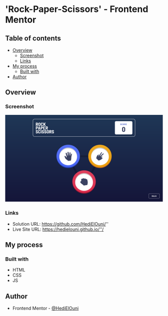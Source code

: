 # 'Rock-Paper-Scissors' - Frontend Mentor

## Table of contents

- [Overview](#overview)
  - [Screenshot](#screenshot)
  - [Links](#links)
- [My process](#my-process)
  - [Built with](#built-with)
- [Author](#author)

## Overview

### Screenshot

![](./images/screenshot.png)

### Links

- Solution URL: https://github.com/HediElOuni/''
- Live Site URL: https://hedielouni.github.io/''/

## My process

### Built with

- HTML
- CSS
- JS

## Author

- Frontend Mentor - [@HediElOuni](https://www.frontendmentor.io/profile/HediElOuni)
